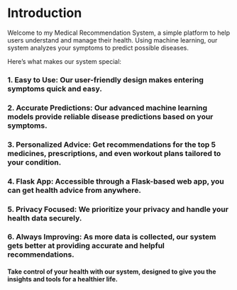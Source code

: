 # Introduction
Welcome to my Medical Recommendation System, a simple platform to help users understand and manage their health. Using machine learning, our system analyzes your symptoms to predict possible diseases.

Here’s what makes our system special:

### 1. Easy to Use: Our user-friendly design makes entering symptoms quick and easy.
### 2. Accurate Predictions: Our advanced machine learning models provide reliable disease predictions based on your symptoms.
### 3. Personalized Advice: Get recommendations for the top 5 medicines, prescriptions, and even workout plans tailored to your condition.
### 4. Flask App: Accessible through a Flask-based web app, you can get health advice from anywhere.
### 5. Privacy Focused: We prioritize your privacy and handle your health data securely.
### 6. Always Improving: As more data is collected, our system gets better at providing accurate and helpful recommendations.

#### Take control of your health with our system, designed to give you the insights and tools for a healthier life.
